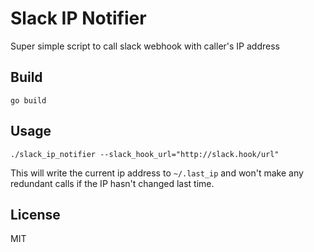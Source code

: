 # Slack IP Notifier

Super simple script to call slack webhook with caller's IP address

## Build

`go build`

## Usage

`./slack_ip_notifier --slack_hook_url="http://slack.hook/url"`

This will write the current ip address to `~/.last_ip` and won't make any
redundant calls if the IP hasn't changed last time.

## License

MIT
